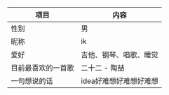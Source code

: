 | 项目 | 内容 |
| ------ | ------ |
| 性别 | 男 |
| 昵称 | ik |
| 爱好 | 吉他、钢琴、唱歌、睡觉 |
| 目前最喜欢的一首歌 | 二十二 - 陶喆 |
| 一句想说的话 | idea好难想好难想好难想 |
